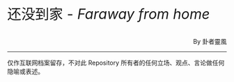 <p style="font-size: 32px">还没到家 - <em>Faraway from home</em></p>
<p align="right">By 卦者靈風</p>

---

仅作互联网档案留存，不对此 Repository 所有者的任何立场、观点、言论做任何隐喻或表述。
